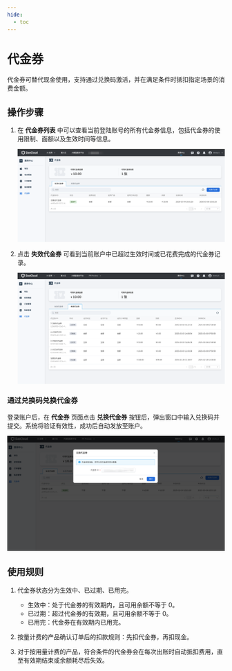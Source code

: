 ```yaml
---
hide:
  - toc
---
```


# 代金券

代金券可替代现金使用，支持通过兑换码激活，并在满足条件时抵扣指定场景的消费金额。

## 操作步骤

1. 在 **代金券列表** 中可以查看当前登陆账号的所有代金券信息，包括代金券的使用限制、面额以及生效时间等信息。

    ![voucher](./images/voucher.png)

2. 点击 **失效代金券** 可看到当前账户中已超过生效时间或已花费完成的代金券记录。

    ![voucher](./images/voucher-1.png)

### 通过兑换码兑换代金券

登录账户后，在 **代金券** 页面点击 **兑换代金券** 按钮后，弹出窗口中输入兑换码并提交。系统将验证有效性，成功后自动发放至账户。

![voucher](./images/voucher-2.png)

## 使用规则

1. 代金券状态分为生效中、已过期、已用完。

    - 生效中：处于代金券的有效期内，且可用余额不等于 0。
    - 已过期：超过代金券的有效期，且可用余额不等于 0。
    - 已用完：代金券在有效期内已用完。

2. 按量计费的产品确认订单后的扣款规则：先扣代金券，再扣现金。
3. 对于按用量计费的产品，符合条件的代金券会在每次出账时自动抵扣费用，直至有效期结束或余额耗尽后失效。
